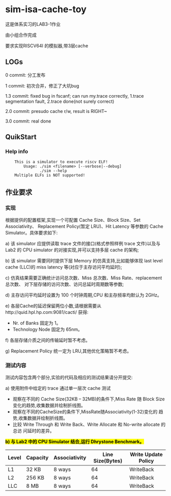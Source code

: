 # sim-isa-cache-toy

这是体系实习的LAB3-1作业

由小组合作完成

要求实现RISCV64I 的模拟器,带3层cache


## LOGs

0 commit: 分工发布

1 commit: 初次合并，修正了大坑bug 

1.3 commit: fixed bug in fscanf; can run my.trace correctly, 1.trace segmentation fault, 2.trace done(not surely correct)

2.0 commit: presudo cache r/w, result is RIGHT~

3.0 commit: real done

## QuikStart

### Help info

```
    This is a simulator to execute riscv ELF!
        Usage: ./sim <filename> [--verbose|--debug]
               ./sim --help
    Multiple ELFs is NOT supported!
```

## 作业要求

### 实现
根据提供的配置框架,实现一个可配置 Cache Size、Block Size、Set Associativity、 Replacement Policy(暂定 LRU)、Hit Latency 等参数的 Cache Simulator。具体要求如下:

a) 该 simulator 应提供读取 trace 文件的接口(格式参照样例 trace 文件)以及与 Lab2 的 CPU simulator 的对接实现,并可以支持多层 cache 的架构;

b) 该 simulator 需要同时提供下层 Memory 的仿真支持,比如能够体现 last level cache (LLC)的 miss latency 等(对应于主存访问平均延时);

c) 仿真结果需要正确统计访问总次数、Miss 总次数、Miss Rate、replacement 总次数、 对下层存储的访问次数、访问总延时周期数等参数;

d) 主存访问平均延时设置为 100 个时钟周期,CPU 和主存频率均默认为 2GHz。

e) 各层Cache的延迟保留两位小数,请根据需要从http://quid.hpl.hp.com:9081/cacti/
获得:

*	Nr. of Banks 固定为 1。
*	Technology Node 固定为 65nm。
	
f) 各层存储介质之间的传输延时暂不考虑。

g) Replacement Policy 统一定为 LRU,其他优化策略暂不考虑。

### 测试内容
测试内容包含两个部分,实验的代码及相应的测试结果请分开提交:

a) 使用附件中给定的 trace 通过单一层次 cache 测试

* 观察在不同的 Cache Size(32KB – 32MB)的条件下,Miss Rate 随 Block Size 变化的趋势,收集数据并绘制折线图。
* 观察在不同的CacheSize的条件下,MissRate随Associativity(1-32)变化的 趋势,收集数据并绘制折线图。
* 比较 Write Through 和 Write Back、Write Allocate 和 No-write allocate 的总访 问延时的差异。


<mark>**b) 与 Lab2 中的 CPU Simulator 结合,运行 Dhrystone Benchmark。**</mark>

Level | Capacity | Associativity | Line Size(Bytes)|Write Update Policy
------|----------|---------------|-----------------|----------
L1 | 32 KB |8 ways | 64 | WriteBack
L2 | 256 KB |8 ways | 64 | WriteBack
LLC | 8 MB | 8 ways | 64 | WriteBack


